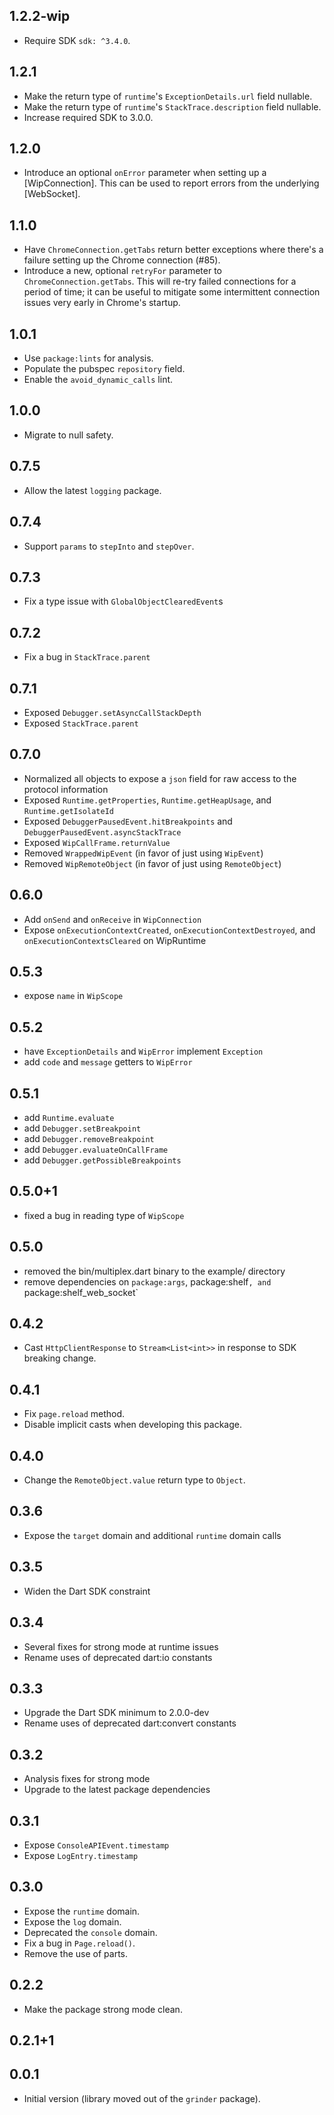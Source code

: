 ## 1.2.2-wip

- Require SDK `sdk: ^3.4.0`.

## 1.2.1

- Make the return type of `runtime`'s `ExceptionDetails.url` field nullable.
- Make the return type of `runtime`'s `StackTrace.description` field nullable.
- Increase required SDK to 3.0.0.

## 1.2.0

- Introduce an optional `onError` parameter when setting up a [WipConnection].
  This can be used to report errors from the underlying [WebSocket].

## 1.1.0

- Have `ChromeConnection.getTabs` return better exceptions where there's a
  failure setting up the Chrome connection (#85).
- Introduce a new, optional `retryFor` parameter to `ChromeConnection.getTabs`.
  This will re-try failed connections for a period of time; it can be useful to
  mitigate some intermittent connection issues very early in Chrome's startup.

## 1.0.1
- Use `package:lints` for analysis.
- Populate the pubspec `repository` field.
- Enable the `avoid_dynamic_calls` lint.

## 1.0.0
- Migrate to null safety.

## 0.7.5
- Allow the latest `logging` package.

## 0.7.4
- Support `params` to `stepInto` and `stepOver`. 

## 0.7.3
- Fix a type issue with `GlobalObjectClearedEvent`s 

## 0.7.2
- Fix a bug in `StackTrace.parent`

## 0.7.1
- Exposed `Debugger.setAsyncCallStackDepth`
- Exposed `StackTrace.parent`

## 0.7.0
- Normalized all objects to expose a `json` field for raw access to the protocol information
- Exposed `Runtime.getProperties`, `Runtime.getHeapUsage`, and `Runtime.getIsolateId`
- Exposed `DebuggerPausedEvent.hitBreakpoints` and `DebuggerPausedEvent.asyncStackTrace`
- Exposed `WipCallFrame.returnValue`
- Removed `WrappedWipEvent` (in favor of just using `WipEvent`)
- Removed `WipRemoteObject` (in favor of just using `RemoteObject`)

## 0.6.0
- Add `onSend` and `onReceive` in `WipConnection` 
- Expose `onExecutionContextCreated`, `onExecutionContextDestroyed`,
  and `onExecutionContextsCleared` on WipRuntime

## 0.5.3
- expose `name` in `WipScope`

## 0.5.2
- have `ExceptionDetails` and `WipError` implement `Exception`
- add `code` and `message` getters to `WipError`

## 0.5.1
- add `Runtime.evaluate`
- add `Debugger.setBreakpoint`
- add `Debugger.removeBreakpoint`
- add `Debugger.evaluateOnCallFrame`
- add `Debugger.getPossibleBreakpoints`

## 0.5.0+1
- fixed a bug in reading type of `WipScope`

## 0.5.0
- removed the bin/multiplex.dart binary to the example/ directory
- remove dependencies on `package:args`, package:shelf`, and `package:shelf_web_socket`

## 0.4.2
- Cast `HttpClientResponse` to `Stream<List<int>>` in response to
  SDK breaking change.

## 0.4.1
- Fix `page.reload` method.
- Disable implicit casts when developing this package.

## 0.4.0
- Change the `RemoteObject.value` return type to `Object`.

## 0.3.6
- Expose the `target` domain and additional `runtime` domain calls

## 0.3.5
- Widen the Dart SDK constraint

## 0.3.4
- Several fixes for strong mode at runtime issues
- Rename uses of deprecated dart:io constants

## 0.3.3
- Upgrade the Dart SDK minimum to 2.0.0-dev
- Rename uses of deprecated dart:convert constants

## 0.3.2
- Analysis fixes for strong mode
- Upgrade to the latest package dependencies

## 0.3.1
- Expose `ConsoleAPIEvent.timestamp`
- Expose `LogEntry.timestamp`

## 0.3.0
- Expose the `runtime` domain.
- Expose the `log` domain.
- Deprecated the `console` domain.
- Fix a bug in `Page.reload()`.
- Remove the use of parts.

## 0.2.2
- Make the package strong mode clean.

## 0.2.1+1

## 0.0.1

- Initial version (library moved out of the `grinder` package).
